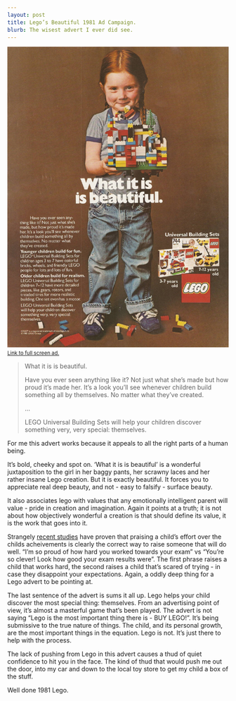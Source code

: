 ```yaml
---
layout: post
title: Lego’s Beautiful 1981 Ad Campaign. 
blurb: The wisest advert I ever did see.
---
```


<img src="/images/lego.jpg">
<small><a href="http://i.imgur.com/xwAsW56.jpg" target="_blank">Link to full screen ad.</a></small>


>What it is is beautiful.
>
>Have you ever seen anything like it? Not just what she’s made but how proud it’s made her. It’s a look you’ll see whenever children build something all by themselves. No matter what they’ve created.
>
>…
>
>LEGO Universal Building Sets will help your children discover something very, very special: themselves.

For me this advert works because it appeals to all the right parts of a human being. 

It’s bold, cheeky and spot on. ‘What it is is beautiful’ is a wonderful juxtaposition to the girl in her baggy pants, her scrawny laces and her rather insane Lego creation. But it is exactly beautiful. It forces you to appreciate real deep beauty, and not - easy to falsify - surface beauty. 

It also associates lego with values that any emotionally intelligent parent will value - pride in creation and imagination. Again it points at a truth; it is not about how objectively wonderful a creation is that should define its value, it is the work that goes into it. 

Strangely <a href="http://www.bbc.co.uk/news/magazine-13128701" target="_blank">recent studies</a> have proven that praising a child’s effort over the childs acheivements is clearly the correct way to raise someone that will do well. “I’m so proud of how hard you worked towards your exam” vs “You’re so clever! Look how good your exam results were”. The first phrase raises a child that works hard, the second raises a child that’s scared of trying - in case they disappoint your expectations. Again, a oddly deep thing for a Lego advert to be pointing at. 

The last sentence of the advert is sums it all up. Lego helps your child discover the most special thing: themselves. From an advertising point of view, it’s almost a masterful game that’s been played. The advert is not saying “Lego is the most important thing there is - BUY LEGO!”. It’s being submissive to the true nature of things. The child, and its personal growth, are the most important things in the equation. Lego is not. It’s just there to help with the process. 

The lack of pushing from Lego in this advert causes a thud of quiet confidence to hit you in the face. The kind of thud that would push me out the door, into my car and down to the local toy store to get my child a box of the stuff. 

Well done 1981 Lego.